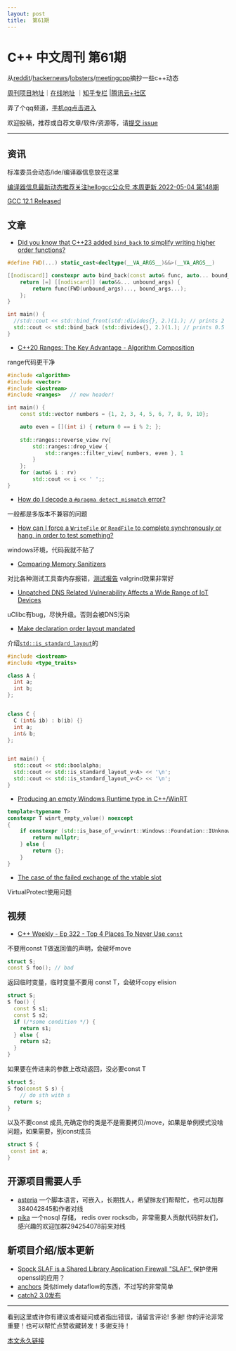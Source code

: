 ```yaml
---
layout: post
title:  第61期
---
```


# C++ 中文周刊 第61期

从[reddit](https://www.reddit.com/r/cpp/)/[hackernews](https://news.ycombinator.com/)/[lobsters](https://lobste.rs/)/[meetingcpp](https://www.meetingcpp.com/blog/blogroll/items/Meeting-Cpp-Blogroll-328.html)摘抄一些c++动态

[周刊项目地址](https://github.com/wanghenshui/cppweeklynews)｜[在线地址](https://wanghenshui.github.io/cppweeklynews/) ｜[知乎专栏](https://www.zhihu.com/column/jieyaren) |[腾讯云+社区](https://cloud.tencent.com/developer/column/92884)

弄了个qq频道，[手机qq点击进入](https://qun.qq.com/qqweb/qunpro/share?_wv=3&_wwv=128&inviteCode=xzjHQ&from=246610&biz=ka)

欢迎投稿，推荐或自荐文章/软件/资源等，请[提交 issue](https://github.com/wanghenshui/cppweeklynews/issues)

---

## 资讯

标准委员会动态/ide/编译器信息放在这里

[编译器信息最新动态推荐关注hellogcc公众号 本周更新 2022-05-04 第148期](https://github.com/hellogcc/osdt-weekly/blob/master/weekly-2022/2022-05-04.md)

[GCC 12.1 Released](https://gcc.gnu.org/pipermail/gcc/2022-May/238653.html)

## 文章

- [Did you know that C++23 added `bind_back` to simplify writing higher order functions? ](https://github.com/QuantlabFinancial/cpp_tip_of_the_week/blob/master/276.md)

```c++
#define FWD(...) static_cast<decltype(__VA_ARGS__)&&>(__VA_ARGS__)

[[nodiscard]] constexpr auto bind_back(const auto& func, auto... bound_args) {
    return [=] [[nodiscard]] (auto&&... unbound_args) {
        return func(FWD(unbound_args)..., bound_args...);
    };
}

int main() {
  //std::cout << std::bind_front(std::divides{}, 2.)(1.); // prints 2
  std::cout << std::bind_back (std::divides{}, 2.)(1.); // prints 0.5
}
```

- [C++20 Ranges: The Key Advantage - Algorithm Composition ](https://www.cppstories.com/2022/ranges-composition/)

range代码更干净

```c++
#include <algorithm>
#include <vector>
#include <iostream>
#include <ranges>   // new header!

int main() {
    const std::vector numbers = {1, 2, 3, 4, 5, 6, 7, 8, 9, 10};

    auto even = [](int i) { return 0 == i % 2; };
 
    std::ranges::reverse_view rv{ 
        std::ranges::drop_view { 
            std::ranges::filter_view{ numbers, even }, 1 
        }
    };
    for (auto& i : rv)
        std::cout << i << ' ';;                                 
}

```



- [How do I decode a `#pragma detect_mismatch` error?](https://devblogs.microsoft.com/oldnewthing/20220427-00/?p=106537)

一般都是多版本不兼容的问题

- [How can I force a `WriteFile` or `ReadFile` to complete synchronously or hang, in order to test something?](https://devblogs.microsoft.com/oldnewthing/20220425-00/?p=106526)

windows环境，代码我就不贴了

- [Comparing Memory Sanitizers](https://julienjorge.medium.com/comparing-memory-sanitizers-d4a944120418)

对比各种测试工具查内存报错，[测试报告](https://github.com/mediakind-video/memory-sanitizer-benchmark/blob/master/docs/analysis.md) valgrind效果非常好

- [Unpatched DNS Related Vulnerability Affects a Wide Range of IoT Devices](https://thehackernews.com/2022/05/unpatched-dns-related-vulnerability.html)

uClibc有bug，尽快升级。否则会被DNS污染

- [Make declaration order layout mandated](https://www.sandordargo.com/blog/2022/05/04/cpp23-P1847R4-Make-declaration-order-mandated)

介绍[`std::is_standard_layout`](https://en.cppreference.com/w/cpp/types/is_standard_layout)的

```c++
#include <iostream>
#include <type_traits>

class A {
  int a;
  int b;
};


class C {
  C (int& ib) : b(ib) {}
  int a;
  int& b;
};


int main() {
  std::cout << std::boolalpha;
  std::cout << std::is_standard_layout_v<A> << '\n';
  std::cout << std::is_standard_layout_v<C> << '\n';
}
```



- [Producing an empty Windows Runtime type in C++/WinRT](https://devblogs.microsoft.com/oldnewthing/20220429-00/?p=106543)

```c++
template<typename T>
constexpr T winrt_empty_value() noexcept
{
    if constexpr (std::is_base_of_v<winrt::Windows::Foundation::IUnknown, T>) {
        return nullptr;
    } else {
        return {};
    }
}
```



- [The case of the failed exchange of the vtable slot](https://devblogs.microsoft.com/oldnewthing/20220429-00/?p=106543)

Virtual­Protect使用问题

## 视频

- [C++ Weekly - Ep 322 - Top 4 Places To Never Use `const` ](https://www.youtube.com/watch?v=dGCxMmGvocE)

不要用const T做返回值的声明，会破坏move

```c++
struct S;
const S foo(); // bad
```



返回临时变量，临时变量不要用 const T，会破坏copy elision

```c++
struct S;
S foo() {
  const S s1;
  const S s2;
  if (/*some condition */) {
  	return s1;
  } else {
  	return s2;
  }
}
```



如果要在传进来的参数上改动返回，没必要const T

```c++
struct S;
S foo(const S s) {
	// do sth with s
  return s;
}
```

以及不要const 成员,先确定你的类是不是需要拷贝/move，如果是单例模式没啥问题，如果需要，别const成员

```c++
struct S {
 const int a;
}
```





## 开源项目需要人手

- [asteria](https://github.com/lhmouse/asteria) 一个脚本语言，可嵌入，长期找人，希望胖友们帮帮忙，也可以加群384042845和作者对线
- [pika](https://github.com/OpenAtomFoundation/pika) 一个nosql 存储， redis over rocksdb，非常需要人贡献代码胖友们， 感兴趣的欢迎加群294254078前来对线

## 新项目介绍/版本更新

- [Spock SLAF is a Shared Library Application Firewall "SLAF".    ](https://github.com/CoolerVoid/spock_slaf)  保护使用openssl的应用？
- [anchors](https://github.com/oluwatimilehin/anchors) 类似timely dataflow的东西，不过写的非常简单
- [catch2 3.0发布](https://github.com/catchorg/Catch2/releases/tag/v3.0.0-preview5)



---

看到这里或许你有建议或者疑问或者指出错误，请留言评论! 多谢!  你的评论非常重要！也可以帮忙点赞收藏转发！多谢支持！

[本文永久链接](https://wanghenshui.github.io/cppweeklynews/posts/061.html)
